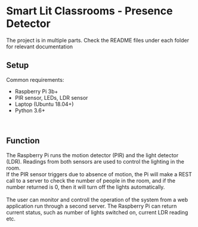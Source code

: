 # Smart Lit Classrooms - Presence Detector

The project is in multiple parts. Check the README files under each folder for relevant documentation <br>

## Setup
Common requirements: <br>
* Raspberry Pi 3b+
* PIR sensor, LEDs, LDR sensor
* Laptop (Ubuntu 18.04+)
* Python 3.6+
<br>

## Function

The Raspberry Pi runs the motion detector (PIR) and the light detector (LDR). Readings from both sensors are used to control the lighting in the room. <br>
If the PIR sensor triggers due to absence of motion, the Pi will make a REST call to a server to check the number of people in the room, and if the number returned is 0, then it will turn off the lights automatically. <br>
<br>
The user can monitor and controll the operation of the system from a web application run through a second server. The Raspberry Pi can return current status, such as number of lights switched on, current LDR reading etc. <br>
